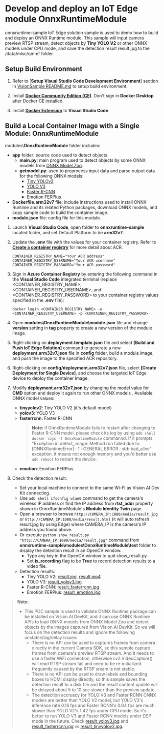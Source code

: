 # Develop and deploy an IoT Edge module OnnxRuntimeModule

onnxruntime-sample IoT Edge solution sample is used to demo how to build and deploy an ONNX Runtime module.  This sample will input camera preview RTSP stream, detect objects by **Tiny YOLO V2** or other ONNX models under CPU mode, and save the detection result result.jpg to the /data/misc/qmmf folder.

## Setup Build Environment

1. Refer to [**Setup Visual Studio Code Development Environment**] section in [VisionSample README.md](../VisionSample/README.md) to setup build environment.

1. Install [**Docker Community Edition (CE)**](https://docs.docker.com/install/#supported-platforms).  Don't sign in **Docker Desktop** after Docker CE installed.

1. Install [**Docker Extension**](https://marketplace.visualstudio.com/items?itemName=PeterJausovec.vscode-docker) to **Visual Studio Code**.

## Build a Local Container Image with a Single Module: OnnxRuntimeModule

modules\\**OnnxRuntimeModule** folder includes:
   * **app** folder: source code used to detect objects.
       * **main.py**: main program used to detect objects by some ONNX models from [ONNX Model Zoo](https://github.com/onnx/models).
       * **getmodel.py**: used to preprocess input data and parse output data for the following ONNX models:
           * [Tiny YOLOv2](https://github.com/onnx/models/tree/master/vision/object_detection_segmentation/tiny_yolov2)
           * [YOLO V3](https://github.com/onnx/models/tree/master/vision/object_detection_segmentation/yolov3)
           * [Faster R-CNN](https://github.com/onnx/models/tree/master/vision/object_detection_segmentation/faster-rcnn)
           * [Emotion FERPlus](https://github.com/onnx/models/tree/master/vision/body_analysis/emotion_ferplus) 
   * **Dockerfile.arm32v7** file: include instructions used to install ONNX Runtime and its related Python packages, download ONNX models, and copy sample code to build the container image.
   * **module.json** file: config file for this module.

1. Launch **Visual Studio Code**, open folder to **onnxruntime-sample** located folder, and set Default Platform to be **arm32v7**.

2. Update the **.env** file with the values for your container registry.  Refer to [**Create a container registry**](https://docs.microsoft.com/en-us/azure/container-registry/container-registry-get-started-portal#create-a-container-registry) for more detail about ACR.
     ```<language>
     CONTAINER_REGISTRY_NAME="Your ACR address"
     CONTAINER_REGISTRY_USERNAME="Your ACR username"
     CONTAINER_REGISTRY_PASSWORD="Your ACR password"
     ```

3. Sign in **Azure Container Registry** by entering the following command in the **Visual Studio Code** integrated terminal (replace <CONTAINER_REGISTRY_NAME>, <CONTAINER_REGISTRY_USERNAME>, and <CONTAINER_REGISTRY_PASSWORD> to your container registry values specified in the **.env** file):
    ```<language>
    docker login <CONTAINER_REGISTRY_NAME> -u <CONTAINER_REGISTRY_USERNAME> -p <CONTAINER_REGISTRY_PASSWORD> 
    ```

4. Open **modules\OnnxRuntimeModule\module.json** file and change **version** setting in **tag** property to create a new version of the module image.

5. Right-clicking on **deployment.template.json** file and select **[Build and Push IoT Edge Solution]** command to generate a new **deployment.arm32v7.json** file in **config** folder, build a module image, and push the image to the specified ACR repository.

6. Right-clicking on **config/deployment.arm32v7.json** file, select **[Create Deployment for Single Device]**, and choose the targeted IoT Edge device to deploy the container Image.

7. Modify **deployment.arm32v7.json** by changing the model value for **CMD** option and deploy it again to run other ONNX models .  Available ONNX model values:
    * **tinyyolov2**: Tiny YOLO V2 (it's default model)
    * **yolov3**: YOLO V3
    * **fasterrcnn**: Faster R-CNN
        > **Note:** if OnnxRuntimeModule fails to restart after changing to Faster R-CNN model, please check its log by using `adb shell docker logs -f OnnxRuntimeModule` commannd.  If it prompts "Exception in detect_image: Method run failed due to: [ONNXRuntimeError] : 1 : GENERAL ERROR : std::bad_alloc" exception, it means not enough memory and you'd better use `adb reboot` to restart the device.
    * **emotion**: Emotion FERPlus

8. Check the detection result:
    * Set your local machine to connect to the same Wi-Fi as Vision AI Dev Kit connecting.
    * Use `adb shell ifconfig wlan0` command to get the camera's wireless IP address or find the IP address from **rtst_addr** property shown in OnnxRuntimeModule's **Module Identity Twin** page.
    * Open a browser to browse `http://CAMERA_IP:1080/media/result.jpg` or `http://CAMERA_IP:1080/media/result.html` (it will auto refresh result.jpg by using Edge) where CAMERA_IP is the camera's IP address you found above.
    * Or execute `python show_result.py "http://CAMERA_IP:1080/media/result.jpg"` command from **onnxruntime-sample\modules\OnnxRuntimeModule\test** folder to display the detection result in an OpenCV window.
        * Type any key in the OpenCV window to quit show_result.py.
        * Set **is_recording** flag to be **True** to record detection results to a video file.
    * Detection results:
        * Tiny YOLO V2: [result.jpg](./modules/OnnxRuntimeModule/test/result.jpg), [result.mp4](./modules/OnnxRuntimeModule/test/result.mp4)
        * YOLO V3: [result_yolov3.jpg](./modules/OnnxRuntimeModule/test/result_yolov3.jpg)
        * Faster R-CNN: [result_fasterrcnn.jpg](./modules/OnnxRuntimeModule/test/result_fasterrcnn.jpg) 
        * Emotion FERPlus: [result_emotion.jpg](./modules/OnnxRuntimeModule/test/result_emotion.jpg)

> **Note:**
> * This POC sample is used to validate ONNX Runtime package can be installed on Vision AI DevKit, and it can use ONNX Runtime APIs to load ONNX models from ONNX Model Zoo and detect objects by the images captured from Vision AI DevKit.  So we will focus on the detection results and ignore the following unstable/lag/delay issues:
>     * There is no API can be used to captures frames from camera directly in the current Camera SDK, so this sample capture frames from camera's preview RTSP stream.  And it needs to use a faster WiFi connection, otherwise cv2.VideoCapture() will read RTSP stream fail and need to be re-initialized frequently caused by the RTSP sream is not stable.
>     * There is no API can be used to draw labels and bounding boxes to HDMI display directly, so this sample saves the detection result to a disk file and the result content update will be delayed about 5 to 10 sec slower than the preview  update.
>     * The detection accruacy for YOLO V3 and Faster RCNN ONNX models are better than YOLO V2 model, but YOLO V3's inference rate 0.16 fps and Faster RCNN's 0.04 fps are much slower than YOLO V2's 1.42 fps under CPU mode.  So it's better to run YOLO V3 and Faster RCNN models under DSP mode in the future. Check [result_yolov3.jpg](./modules/OnnxRuntimeModule/test/result_yolov3.jpg) and [result_fasterrcnn.jpg](./modules/OnnxRuntimeModule/test/result_fasterrcnn.jpg) vs [result_tinyyolov2.jpg](./modules/OnnxRuntimeModule/test/result_tinyyolov2.jpg).

